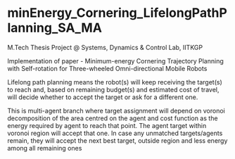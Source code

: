 # minEnergy_Cornering_LifelongPathPlanning_SA_MA
M.Tech Thesis Project @ Systems, Dynamics &amp; Control Lab, IITKGP

Implementation of paper - Minimum-energy Cornering Trajectory Planning with Self-rotation for Three-wheeled Omni-directional Mobile Robots

Lifelong path planning means the robot(s) will keep receiving the target(s) to reach and, based on remaining budget(s) and estimated cost of travel, will decide whether to accept the target or ask for a different one.

This is multi-agent branch where target assignment will depend on voronoi decomposition of the area centred on the agent and cost function as the energy required by agent to reach that point. The agent target within voronoi region will accept that one. In case any unmatched targets/agents remain, they will accept the next best target, outside region and less energy among all remaining ones
